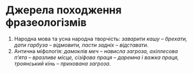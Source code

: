 # Джерела походження фразеологізмів

1. Народна мова та усна народна творчiсть: *заварити кашу – брехати, дати гарбуза – вiдмовити, пасти заднiх – вiдставати*.
2. Антична мiфологiя: *дамоклiв меч – нависла загроза, ахiллесова
п’ята – вразливе мiсце, сiзiфова праця – даремна i важка праця,
троянський кiнь – прихована загроза*.